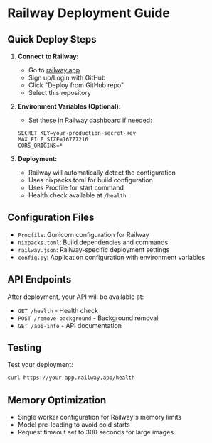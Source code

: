 # Railway Deployment Guide

## Quick Deploy Steps

1. **Connect to Railway:**
   - Go to [railway.app](https://railway.app)
   - Sign up/Login with GitHub
   - Click "Deploy from GitHub repo"
   - Select this repository

2. **Environment Variables (Optional):**
   - Set these in Railway dashboard if needed:
   ```
   SECRET_KEY=your-production-secret-key
   MAX_FILE_SIZE=16777216
   CORS_ORIGINS=*
   ```

3. **Deployment:**
   - Railway will automatically detect the configuration
   - Uses nixpacks.toml for build configuration
   - Uses Procfile for start command
   - Health check available at `/health`

## Configuration Files

- `Procfile`: Gunicorn configuration for Railway
- `nixpacks.toml`: Build dependencies and commands
- `railway.json`: Railway-specific deployment settings
- `config.py`: Application configuration with environment variables

## API Endpoints

After deployment, your API will be available at:
- `GET /health` - Health check
- `POST /remove-background` - Background removal
- `GET /api-info` - API documentation

## Testing

Test your deployment:
```bash
curl https://your-app.railway.app/health
```

## Memory Optimization

- Single worker configuration for Railway's memory limits
- Model pre-loading to avoid cold starts
- Request timeout set to 300 seconds for large images